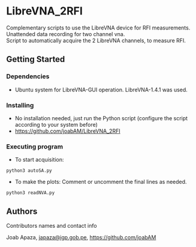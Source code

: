 # LibreVNA_2RFI
Complementary scripts to use the LibreVNA device for RFI measurements. 
Unattended data recording for two channel vna.<br>
Script to automatically acquire the 2 LibreVNA channels, to measure RFI.

## Getting Started

### Dependencies

* Ubuntu system for LibreVNA-GUI operation. LibreVNA-1.4.1 was used.

### Installing

* No installation needed, just run the Python script (configure the script according to your system before)
* https://github.com/joabAM/LibreVNA_2RFI 

### Executing program

* To start acquisition:
```
python3 autoSA.py
```
* To make the plots:
Comment or uncomment the final lines as needed.
```
python3 readNVA.py
```

## Authors

Contributors names and contact info

Joab Apaza, japaza@igp.gob.pe, https://github.com/joabAM

